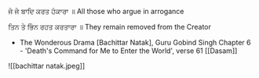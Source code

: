 ਜੇ ਜੇ ਬਾਦਿ ਕਰਤ ਹੰਕਾਰਾ ॥ 
All those who argue in arrogance 

ਤਿਨ ਤੇ ਭਿੰਨ ਰਹਤ ਕਰਤਾਰਾ ॥ 
They remain removed from the Creator 

- The Wonderous Drama [Bachittar Natak], Guru Gobind Singh Chapter 6 - 'Death's Command for Me to Enter the World', verse 61
[[Dasam]]

![[bachittar natak.jpeg]]